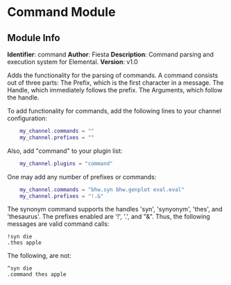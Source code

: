# Command Module
## Module Info
**Identifier**: command
**Author**: Fiesta
**Description**: Command parsing and execution system for Elemental.
**Version**: v1.0

Adds the functionality for the parsing of commands.
A command consists out of three parts:
The Prefix, which is the first character in a message.
The Handle, which immediately follows the prefix.
The Arguments, which follow the handle.

To add functionality for commands, add the following lines to your channel configuration:
```lua
	my_channel.commands = ""
	my_channel.prefixes = ""
```
Also, add "command" to your plugin list:
```lua
	my_channel.plugins = "command"
```
One may add any number of prefixes or commands:
```lua
	my_channel.commands = "bhw.syn bhw.genplot eval.eval"
	my_channel.prefixes = "!.&"
```
The synonym command supports the handles 'syn', 'synyonym', 'thes', and 'thesaurus'.
The prefixes enabled are '!', '.', and "&". Thus, the following messages are valid command calls:
```
!syn die
.thes apple
```
The following, are not:
```
^syn die
.command thes apple
```